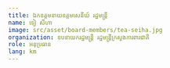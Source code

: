```yaml
---
title: ឯកឧត្ដមនាយឧត្តមសេនីយ៍ រដ្ឋមន្រ្តី
name: ទៀ សីហា
image: src/asset/board-members/tea-seiha.jpg
organization: ឧបនាយករដ្ឋមន្រ្តី រដ្ឋមន្ត្រីក្រសួងការពារជាតិ
role: អនុប្រធាន
lang: km
---
```

